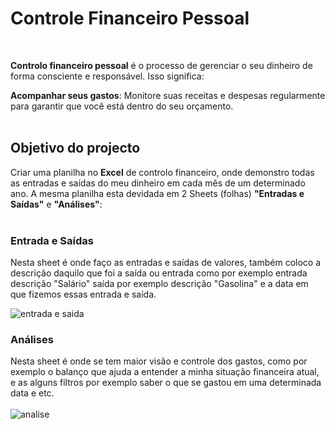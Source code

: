 <h1  align="left">Controle Financeiro Pessoal</h1>
<br>
<p display="inline-block">
</p>

**Controlo financeiro pessoal** é o processo de gerenciar o seu dinheiro de forma consciente e responsável. Isso significa:

**Acompanhar seus gastos**: Monitore suas receitas e despesas regularmente para garantir que você está dentro do seu orçamento.
<br>
<br>  
## Objetivo do projecto

Criar uma planilha no **Excel** de controlo financeiro, onde demonstro todas as entradas e saídas do meu dinheiro em cada mês de um determinado ano. A mesma planilha esta devidada em 2 Sheets (folhas) **"Entradas e Saídas"** e **"Análises"**:
<br>
<br>
### Entrada e Saídas

Nesta sheet é onde faço as entradas e saídas de valores, também coloco a descrição daquilo que foi a saída ou entrada como por exemplo entrada descrição "Salário" saída por exemplo descrição "Gasolina" e a data em que fizemos essas entrada e saída.
<br>

![entrada e saida](https://github.com/vanilda11/controlo-financeiro-pessoal/assets/166237563/1b9d113a-62a7-414e-a00e-af329b1bc185)

### Análises

Nesta sheet é onde se tem maior visão e controle dos gastos, como por exemplo o balanço que ajuda a entender a minha situação financeira atual, e as alguns filtros por exemplo saber o que se gastou em uma determinada data e etc.
<br>
<br>
![analise](https://github.com/vanilda11/controlo-financeiro-pessoal/assets/166237563/ff4f8e0d-1629-4464-bcc9-0e8f6327ce0e)


